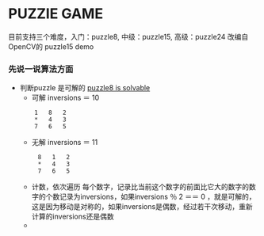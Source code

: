 # PUZZlE GAME
目前支持三个难度，入门：puzzle8, 中级：puzzle15, 高级：puzzle24
改编自OpenCV的 puzzle15 demo
### 先说一说算法方面
* 判断puzzle 是可解的 [puzzle8 is solvable](http://www.geeksforgeeks.org/check-instance-8-puzzle-solvable/)
    * 可解 inversions ＝ 10
    ```
        1   8   2
        *   4   3
        7   6   5
    ```
    * 无解 inversions ＝ 11
   ```
        8   1   2
        *   4   3
        7   6   5
    ``` 
    *  计数，依次遍历 每个数字，记录比当前这个数字的前面比它大的数字的数字的个数记录为inversions，如果inversions ％ 2 ＝＝ 0 ，就是可解的，这是因为移动是对称的，如果inversions是偶数，经过若干次移动，重新计算的inversions还是偶数
    *  